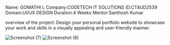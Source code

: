 Name: GOMATHI L
Company:CODETECH IT SOLUTIONS
ID:CT4UD2539
Domain:UI/UX DESIGN
Duration:4 Weeks
Mentor:Santhosh Kumar

overview of the project:
            Design your personal portfolio website to showcase your work and skills in a visually
appealing and user-friendly manner. 

![Screenshot (7)](https://github.com/Gomathi3008/CODETECH-TASK-1/assets/119574778/04e4700f-1620-4baa-a3ec-71ca3e56844e)
![Screenshot (8)](https://github.com/Gomathi3008/CODETECH-TASK-1/assets/119574778/d12eb980-5ab3-4d0f-b802-02a14262dbe2)


